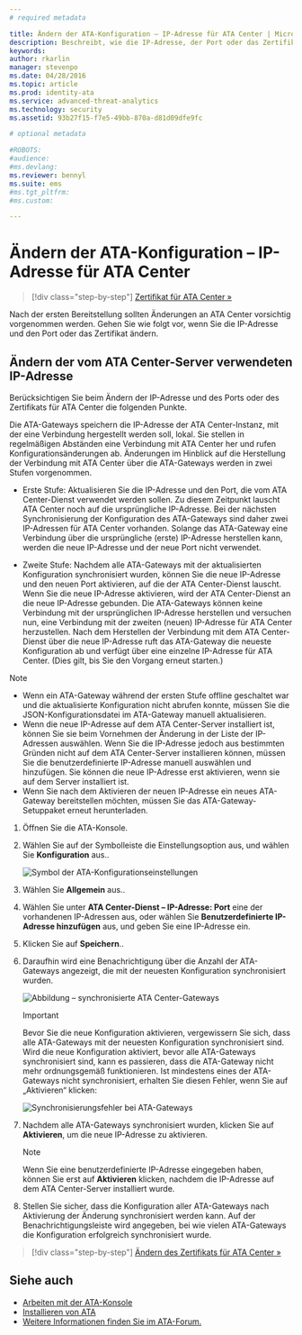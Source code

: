 ```yaml
---
# required metadata

title: Ändern der ATA-Konfiguration – IP-Adresse für ATA Center | Microsoft Advanced Threat Analytics
description: Beschreibt, wie die IP-Adresse, der Port oder das Zertifikat für ATA Center geändert werden.
keywords:
author: rkarlin
manager: stevenpo
ms.date: 04/28/2016
ms.topic: article
ms.prod: identity-ata
ms.service: advanced-threat-analytics
ms.technology: security
ms.assetid: 93b27f15-f7e5-49bb-870a-d81d09dfe9fc

# optional metadata

#ROBOTS:
#audience:
#ms.devlang:
ms.reviewer: bennyl
ms.suite: ems
#ms.tgt_pltfrm:
#ms.custom:

---
```


# Ändern der ATA-Konfiguration – IP-Adresse für ATA Center

>[!div class="step-by-step"]
[Zertifikat für ATA Center »](modifying-ata-config-centercert.md)

Nach der ersten Bereitstellung sollten Änderungen an ATA Center vorsichtig vorgenommen werden. Gehen Sie wie folgt vor, wenn Sie die IP-Adresse und den Port oder das Zertifikat ändern.

## Ändern der vom ATA Center-Server verwendeten IP-Adresse
Berücksichtigen Sie beim Ändern der IP-Adresse und des Ports oder des Zertifikats für ATA Center die folgenden Punkte.

Die ATA-Gateways speichern die IP-Adresse der ATA Center-Instanz, mit der eine Verbindung hergestellt werden soll, lokal. Sie stellen in regelmäßigen Abständen eine Verbindung mit ATA Center her und rufen Konfigurationsänderungen ab. Änderungen im Hinblick auf die Herstellung der Verbindung mit ATA Center über die ATA-Gateways werden in zwei Stufen vorgenommen.

-   Erste Stufe: Aktualisieren Sie die IP-Adresse und den Port, die vom ATA Center-Dienst verwendet werden sollen. Zu diesem Zeitpunkt lauscht ATA Center noch auf die ursprüngliche IP-Adresse. Bei der nächsten Synchronisierung der Konfiguration des ATA-Gateways sind daher zwei IP-Adressen für ATA Center vorhanden. Solange das ATA-Gateway eine Verbindung über die ursprüngliche (erste) IP-Adresse herstellen kann, werden die neue IP-Adresse und der neue Port nicht verwendet.

-   Zweite Stufe: Nachdem alle ATA-Gateways mit der aktualisierten Konfiguration synchronisiert wurden, können Sie die neue IP-Adresse und den neuen Port aktivieren, auf die der ATA Center-Dienst lauscht. Wenn Sie die neue IP-Adresse aktivieren, wird der ATA Center-Dienst an die neue IP-Adresse gebunden. Die ATA-Gateways können keine Verbindung mit der ursprünglichen IP-Adresse herstellen und versuchen nun, eine Verbindung mit der zweiten (neuen) IP-Adresse für ATA Center herzustellen. Nach dem Herstellen der Verbindung mit dem ATA Center-Dienst über die neue IP-Adresse ruft das ATA-Gateway die neueste Konfiguration ab und verfügt über eine einzelne IP-Adresse für ATA Center. (Dies gilt, bis Sie den Vorgang erneut starten.)

> [!NOTE]
> -   Wenn ein ATA-Gateway während der ersten Stufe offline geschaltet war und die aktualisierte Konfiguration nicht abrufen konnte, müssen Sie die JSON-Konfigurationsdatei im ATA-Gateway manuell aktualisieren.
> -   Wenn die neue IP-Adresse auf dem ATA Center-Server installiert ist, können Sie sie beim Vornehmen der Änderung in der Liste der IP-Adressen auswählen. Wenn Sie die IP-Adresse jedoch aus bestimmten Gründen nicht auf dem ATA Center-Server installieren können, müssen Sie die benutzerdefinierte IP-Adresse manuell auswählen und hinzufügen. Sie können die neue IP-Adresse erst aktivieren, wenn sie auf dem Server installiert ist.
> -   Wenn Sie nach dem Aktivieren der neuen IP-Adresse ein neues ATA-Gateway bereitstellen möchten, müssen Sie das ATA-Gateway-Setuppaket erneut herunterladen.

1.  Öffnen Sie die ATA-Konsole.

2.  Wählen Sie auf der Symbolleiste die Einstellungsoption aus, und wählen Sie **Konfiguration** aus..

    ![Symbol der ATA-Konfigurationseinstellungen](media/ATA-config-icon.JPG)

3.  Wählen Sie **Allgemein** aus..

4.  Wählen Sie unter **ATA Center-Dienst – IP-Adresse: Port** eine der vorhandenen IP-Adressen aus, oder wählen Sie **Benutzerdefinierte IP-Adresse hinzufügen** aus, und geben Sie eine IP-Adresse ein.

5.  Klicken Sie auf **Speichern**..

6.  Daraufhin wird eine Benachrichtigung über die Anzahl der ATA-Gateways angezeigt, die mit der neuesten Konfiguration synchronisiert wurden.

    ![Abbildung – synchronisierte ATA Center-Gateways](media/ATA-chge-IP-after-clicking-save.png)

    >[!IMPORTANT]
    >Bevor Sie die neue Konfiguration aktivieren, vergewissern Sie sich, dass alle ATA-Gateways mit der neuesten Konfiguration synchronisiert sind. Wird die neue Konfiguration aktiviert, bevor alle ATA-Gateways synchronisiert sind, kann es passieren, dass die ATA-Gateway nicht mehr ordnungsgemäß funktionieren. Ist mindestens eines der ATA-Gateways nicht synchronisiert, erhalten Sie diesen Fehler, wenn Sie auf „Aktivieren“ klicken:
    >
    >    ![Synchronisierungsfehler bei ATA-Gateways](media/ataGW-not-synced.png)


7.  Nachdem alle ATA-Gateways synchronisiert wurden, klicken Sie auf **Aktivieren**, um die neue IP-Adresse zu aktivieren.

    > [!NOTE]
    > Wenn Sie eine benutzerdefinierte IP-Adresse eingegeben haben, können Sie erst auf **Aktivieren** klicken, nachdem die IP-Adresse auf dem ATA Center-Server installiert wurde.

8.  Stellen Sie sicher, dass die Konfiguration aller ATA-Gateways nach Aktivierung der Änderung synchronisiert werden kann. Auf der Benachrichtigungsleiste wird angegeben, bei wie vielen ATA-Gateways die Konfiguration erfolgreich synchronisiert wurde.

>[!div class="step-by-step"]
[Ändern des Zertifikats für ATA Center »](modifying-ata-config-centercert.md)


## Siehe auch
- [Arbeiten mit der ATA-Konsole](working-with-ata-console.md)
- [Installieren von ATA](install-ata.md)
- [Weitere Informationen finden Sie im ATA-Forum.](https://social.technet.microsoft.com/Forums/security/en-US/home?forum=mata)


<!--HONumber=May16_HO1-->


